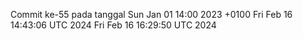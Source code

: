 Commit ke-55 pada tanggal Sun Jan 01 14:00 2023 +0100
Fri Feb 16 14:43:06 UTC 2024
Fri Feb 16 16:29:50 UTC 2024
